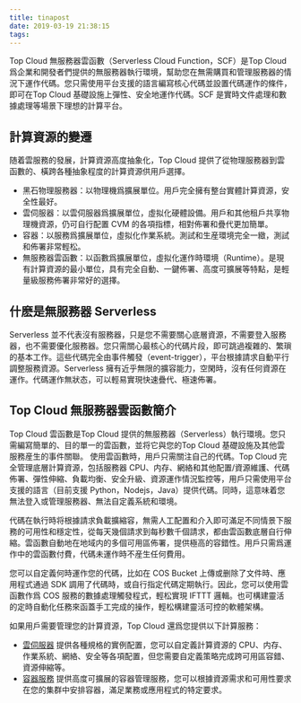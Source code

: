 ```yaml
---
title: tinapost
date: 2019-03-19 21:38:15
tags:
---
```


Top Cloud 無服務器雲函數（Serverless Cloud Function，SCF）是Top Cloud 爲企業和開發者們提供的無服務器執行環境，幫助您在無需購買和管理服務器的情況下運作代碼。您只需使用平台支援的語言編寫核心代碼並設置代碼運作的條件，即可在Top Cloud 基礎設施上彈性、安全地運作代碼。SCF 是實時文件處理和數據處理等場景下理想的計算平台。 

## 計算資源的變遷
随着雲服務的發展，計算資源高度抽象化，Top Cloud 提供了從物理服務器到雲函數的、橫跨各種抽象程度的計算資源供用戶選擇。

- 黑石物理服務器：以物理機爲擴展單位。用戶完全擁有整台實體計算資源，安全性最好。
- 雲伺服器：以雲伺服器爲擴展單位，虛拟化硬體設備。用戶和其他租戶共享物理機資源，仍可自行配置 CVM 的各項指標，相對佈署和疊代更加簡單。
- 容器：以服務爲擴展單位，虛拟化作業系統。測試和生産環境完全一緻，測試和佈署非常輕松。
- 無服務器雲函數：以函數爲擴展單位，虛拟化運作時環境（Runtime）。是現有計算資源的最小單位，具有完全自動、一鍵佈署、高度可擴展等特點，是輕量級服務佈署非常好的選擇。

## 什麽是無服務器 Serverless

Serverless 並不代表沒有服務器，只是您不需要關心底層資源，不需要登入服務器，也不需要優化服務器。您只需關心最核心的代碼片段，即可跳過複雜的、繁瑣的基本工作。這些代碼完全由事件觸發（event-trigger），平台根據請求自動平行調整服務資源。Serverless 擁有近乎無限的擴容能力，空閑時，沒有任何資源在運作。代碼運作無狀态，可以輕易實現快速疊代、極速佈署。

## Top Cloud 無服務器雲函數簡介

Top Cloud 雲函數是Top Cloud 提供的無服務器（Serverless）執行環境。您只需編寫簡單的、目的單一的雲函數，並将它與您的Top Cloud 基礎設施及其他雲服務産生的事件關聯。
使用雲函數時，用戶只需關注自己的代碼。Top Cloud 完全管理底層計算資源，包括服務器 CPU、内存、網絡和其他配置/資源維護、代碼佈署、彈性伸縮、負載均衡、安全升級、資源運作情況監控等，用戶只需使用平台支援的語言（目前支援 Python，Nodejs，Java）提供代碼。同時，這意味着您無法登入或管理服務器、無法自定義系統和環境。

代碼在執行時将根據請求負載擴縮容，無需人工配置和介入即可滿足不同情景下服務的可用性和穩定性，從每天幾個請求到每秒數千個請求，都由雲函數底層自行伸縮。雲函數自動地在地域内的多個可用區佈署，提供極高的容錯性。用戶只需爲運作中的雲函數付費，代碼未運作時不産生任何費用。

您可以自定義何時運作您的代碼，比如在 COS Bucket 上傳或删除了文件時、應用程式通過 SDK 調用了代碼時，或自行指定代碼定期執行。因此，您可以使用雲函數作爲 COS 服務的數據處理觸發程式，輕松實現 IFTTT 邏輯。也可構建靈活的定時自動化任務來函蓋手工完成的操作，輕松構建靈活可控的軟體架構。

如果用戶需要管理您的計算資源，Top Cloud 還爲您提供以下計算服務：

- [雲伺服器](https://cloud.taifucloud.com/product/cvm) 提供各種規格的實例配置，您可以自定義計算資源的 CPU、内存、作業系統、網絡、安全等各項配置，但您需要自定義策略完成跨可用區容錯、資源伸縮等。
- [容器服務](https://cloud.taifucloud.com/product/ccs) 提供高度可擴展的容器管理服務，您可以根據資源需求和可用性要求在您的集群中安排容器，滿足業務或應用程式的特定要求。